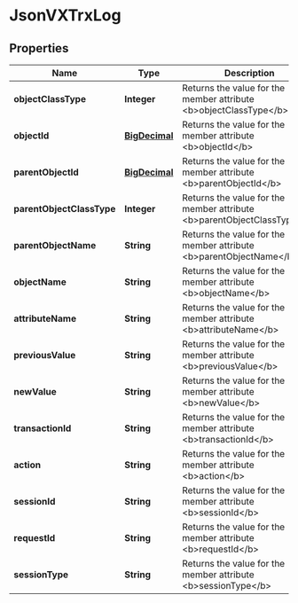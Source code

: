 
# JsonVXTrxLog

## Properties
Name | Type | Description | Notes
------------ | ------------- | ------------- | -------------
**objectClassType** | **Integer** | Returns the value for the member attribute &lt;b&gt;objectClassType&lt;/b&gt; |  [optional]
**objectId** | [**BigDecimal**](BigDecimal.md) | Returns the value for the member attribute &lt;b&gt;objectId&lt;/b&gt; |  [optional]
**parentObjectId** | [**BigDecimal**](BigDecimal.md) | Returns the value for the member attribute &lt;b&gt;parentObjectId&lt;/b&gt; |  [optional]
**parentObjectClassType** | **Integer** | Returns the value for the member attribute &lt;b&gt;parentObjectClassType&lt;/b&gt; |  [optional]
**parentObjectName** | **String** | Returns the value for the member attribute &lt;b&gt;parentObjectName&lt;/b&gt; |  [optional]
**objectName** | **String** | Returns the value for the member attribute &lt;b&gt;objectName&lt;/b&gt; |  [optional]
**attributeName** | **String** | Returns the value for the member attribute &lt;b&gt;attributeName&lt;/b&gt; |  [optional]
**previousValue** | **String** | Returns the value for the member attribute &lt;b&gt;previousValue&lt;/b&gt; |  [optional]
**newValue** | **String** | Returns the value for the member attribute &lt;b&gt;newValue&lt;/b&gt; |  [optional]
**transactionId** | **String** | Returns the value for the member attribute &lt;b&gt;transactionId&lt;/b&gt; |  [optional]
**action** | **String** | Returns the value for the member attribute &lt;b&gt;action&lt;/b&gt; |  [optional]
**sessionId** | **String** | Returns the value for the member attribute &lt;b&gt;sessionId&lt;/b&gt; |  [optional]
**requestId** | **String** | Returns the value for the member attribute &lt;b&gt;requestId&lt;/b&gt; |  [optional]
**sessionType** | **String** | Returns the value for the member attribute &lt;b&gt;sessionType&lt;/b&gt; |  [optional]




